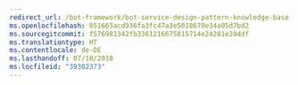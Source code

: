 ```yaml
---
redirect_url: /bot-framework/bot-service-design-pattern-knowledge-base
ms.openlocfilehash: 851665acd936fa3fc47a3e5018670e34a05d7bd2
ms.sourcegitcommit: f576981342fb3361216675815714e24281e20ddf
ms.translationtype: HT
ms.contentlocale: de-DE
ms.lasthandoff: 07/18/2018
ms.locfileid: "39302373"
---
```

